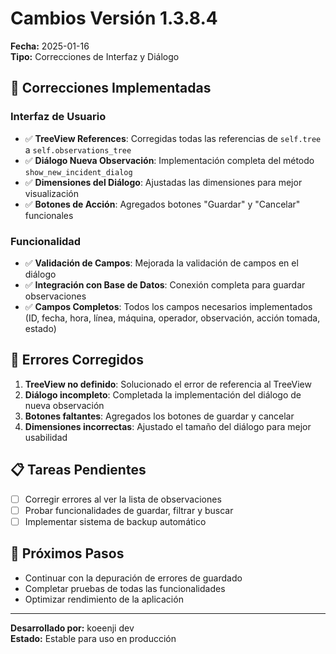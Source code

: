 # Cambios Versión 1.3.8.4

**Fecha:** 2025-01-16  
**Tipo:** Correcciones de Interfaz y Diálogo

## 🔧 Correcciones Implementadas

### Interfaz de Usuario
- ✅ **TreeView References**: Corregidas todas las referencias de `self.tree` a `self.observations_tree`
- ✅ **Diálogo Nueva Observación**: Implementación completa del método `show_new_incident_dialog`
- ✅ **Dimensiones del Diálogo**: Ajustadas las dimensiones para mejor visualización
- ✅ **Botones de Acción**: Agregados botones "Guardar" y "Cancelar" funcionales

### Funcionalidad
- ✅ **Validación de Campos**: Mejorada la validación de campos en el diálogo
- ✅ **Integración con Base de Datos**: Conexión completa para guardar observaciones
- ✅ **Campos Completos**: Todos los campos necesarios implementados (ID, fecha, hora, línea, máquina, operador, observación, acción tomada, estado)

## 🐛 Errores Corregidos

1. **TreeView no definido**: Solucionado el error de referencia al TreeView
2. **Diálogo incompleto**: Completada la implementación del diálogo de nueva observación
3. **Botones faltantes**: Agregados los botones de guardar y cancelar
4. **Dimensiones incorrectas**: Ajustado el tamaño del diálogo para mejor usabilidad

## 📋 Tareas Pendientes

- [ ] Corregir errores al ver la lista de observaciones
- [ ] Probar funcionalidades de guardar, filtrar y buscar
- [ ] Implementar sistema de backup automático

## 🔄 Próximos Pasos

- Continuar con la depuración de errores de guardado
- Completar pruebas de todas las funcionalidades
- Optimizar rendimiento de la aplicación

---
**Desarrollado por:** koeenji dev  
**Estado:** Estable para uso en producción
